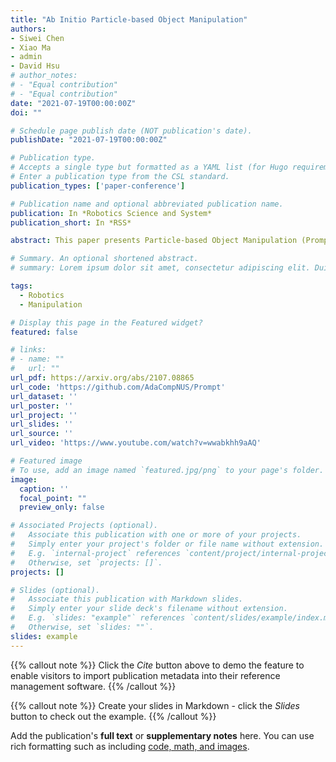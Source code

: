 ```yaml
---
title: "Ab Initio Particle-based Object Manipulation"
authors:
- Siwei Chen
- Xiao Ma
- admin
- David Hsu
# author_notes:
# - "Equal contribution"
# - "Equal contribution"
date: "2021-07-19T00:00:00Z"
doi: ""

# Schedule page publish date (NOT publication's date).
publishDate: "2021-07-19T00:00:00Z"

# Publication type.
# Accepts a single type but formatted as a YAML list (for Hugo requirements).
# Enter a publication type from the CSL standard.
publication_types: ['paper-conference']

# Publication name and optional abbreviated publication name.
publication: In *Robotics Science and System*
publication_short: In *RSS*

abstract: This paper presents Particle-based Object Manipulation (Prompt), a new approach to robot manipulation of novel objects ab initio, without prior object models or pre-training on a large object data set. The key element of Prompt is a particle-based object representation, in which each particle represents a point in the object, the local geometric, physical, and other features of the point, and also its relation with other particles. Like the model-based analytic approaches to manipulation, the particle representation enables the robot to reason about the object's geometry and dynamics in order to choose suitable manipulation actions. Like the data-driven approaches, the particle representation is learned online in real-time from visual sensor input, specifically, multi-view RGB images. The particle representation thus connects visual perception with robot control. Prompt combines the benefits of both model-based reasoning and data-driven learning. We show empirically that Prompt successfully handles a variety of everyday objects, some of which are transparent. It handles various manipulation tasks, including grasping, pushing, etc,. Our experiments also show that Prompt outperforms a state-of-the-art data-driven grasping method on the daily objects, even though it does not use any offline training data.

# Summary. An optional shortened abstract.
# summary: Lorem ipsum dolor sit amet, consectetur adipiscing elit. Duis posuere tellus ac convallis placerat. Proin tincidunt magna sed ex sollicitudin condimentum.

tags:
  - Robotics
  - Manipulation

# Display this page in the Featured widget?
featured: false

# links:
# - name: ""
#   url: ""
url_pdf: https://arxiv.org/abs/2107.08865
url_code: 'https://github.com/AdaCompNUS/Prompt'
url_dataset: ''
url_poster: ''
url_project: ''
url_slides: ''
url_source: ''
url_video: 'https://www.youtube.com/watch?v=wwabkhh9aAQ'

# Featured image
# To use, add an image named `featured.jpg/png` to your page's folder. 
image:
  caption: ''
  focal_point: ""
  preview_only: false

# Associated Projects (optional).
#   Associate this publication with one or more of your projects.
#   Simply enter your project's folder or file name without extension.
#   E.g. `internal-project` references `content/project/internal-project/index.md`.
#   Otherwise, set `projects: []`.
projects: []

# Slides (optional).
#   Associate this publication with Markdown slides.
#   Simply enter your slide deck's filename without extension.
#   E.g. `slides: "example"` references `content/slides/example/index.md`.
#   Otherwise, set `slides: ""`.
slides: example
---
```


{{% callout note %}}
Click the *Cite* button above to demo the feature to enable visitors to import publication metadata into their reference management software.
{{% /callout %}}

{{% callout note %}}
Create your slides in Markdown - click the *Slides* button to check out the example.
{{% /callout %}}

Add the publication's **full text** or **supplementary notes** here. You can use rich formatting such as including [code, math, and images](https://docs.hugoblox.com/content/writing-markdown-latex/).
